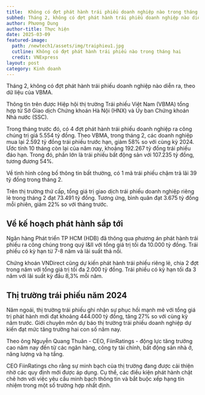 ```yaml
---
title:  Không có đợt phát hành trái phiếu doanh nghiệp nào trong tháng 2.
subhed: Tháng 2, không có đợt phát hành trái phiếu doanh nghiệp nào diễn ra, theo dữ liệu của VBMA. 
author: Phương Dung
author-title: Thực hiện
date: 2025-03-09
featured-image: 
  path: /newtech1/assets/img/traiphieu1.jpg
  cutline: Không có đợt phát hành trái phiếu nào trong tháng hai
  credit: VNExpress
layout: post
category: Kinh doanh
---
```


Tháng 2, không có đợt phát hành trái phiếu doanh nghiệp nào diễn ra, theo dữ liệu của VBMA.

Thông tin trên được Hiệp hội thị trường Trái phiếu Việt Nam (VBMA) tổng hợp từ Sở Giao dịch Chứng khoán Hà Nội (HNX) và Ủy ban Chứng khoán Nhà nước (SSC).

Trong tháng trước đó, có 4 đợt phát hành trái phiếu doanh nghiệp ra công chúng trị giá 5.554 tỷ đồng. Theo VBMA, trong tháng 2, các doanh nghiệp mua lại 2.592 tỷ đồng trái phiếu trước hạn, giảm 58% so với cùng kỳ 2024. Ước tính 10 tháng còn lại của năm nay, khoảng 192.267 tỷ đồng trái phiếu đáo hạn. Trong đó, phần lớn là trái phiếu bất động sản với 107.235 tỷ đồng, tương đương 54%.

Về tình hình công bố thông tin bất thường, có 1 mã trái phiếu chậm trả lãi 39 tỷ đồng trong tháng 2.

Trên thị trường thứ cấp, tổng giá trị giao dịch trái phiếu doanh nghiệp riêng lẻ trong tháng 2 đạt 73.491 tỷ đồng. Tương ứng, bình quân đạt 3.675 tỷ đồng mỗi phiên, giảm 22% so với tháng trước.

## Về kế hoạch phát hành sắp tới

Ngân hàng Phát triển TP HCM (HDB) đã thông qua phương án phát hành trái phiếu ra công chúng trong quý I&II với tổng giá trị tối đa 10.000 tỷ đồng. Trái phiếu có kỳ hạn từ 7-8 năm và lãi suất thả nổi.

Chứng khoán VNDirect cũng dự kiến phát hành trái phiếu riêng lẻ, chia 2 đợt trong năm với tổng giá trị tối đa 2.000 tỷ đồng. Trái phiếu có kỳ hạn tối đa 3 năm với lãi suất kỳ đầu 8,3% mỗi năm.

## Thị trường trái phiếu năm 2024

Năm ngoái, thị trường trái phiếu ghi nhận sự phục hồi mạnh mẽ với tổng giá trị phát hành mới đạt khoảng 444.000 tỷ đồng, tăng 27% so với cùng kỳ năm trước. Giới chuyên môn dự báo thị trường trái phiếu doanh nghiệp dự kiến đạt mức tăng trưởng hai con số năm nay.

Theo ông Nguyễn Quang Thuân - CEO, FiinRatings - động lực tăng trưởng cao năm nay đến từ các ngân hàng, công ty tài chính, bất động sản nhà ở, năng lượng và hạ tầng.

CEO FiinRatings cho rằng sự minh bạch của thị trường đang được cải thiện nhờ các quy định mới được áp dụng. Cụ thể, các điều kiện phát hành chặt chẽ hơn với việc yêu cầu minh bạch thông tin và bắt buộc xếp hạng tín nhiệm trong một số trường hợp nhất định.

